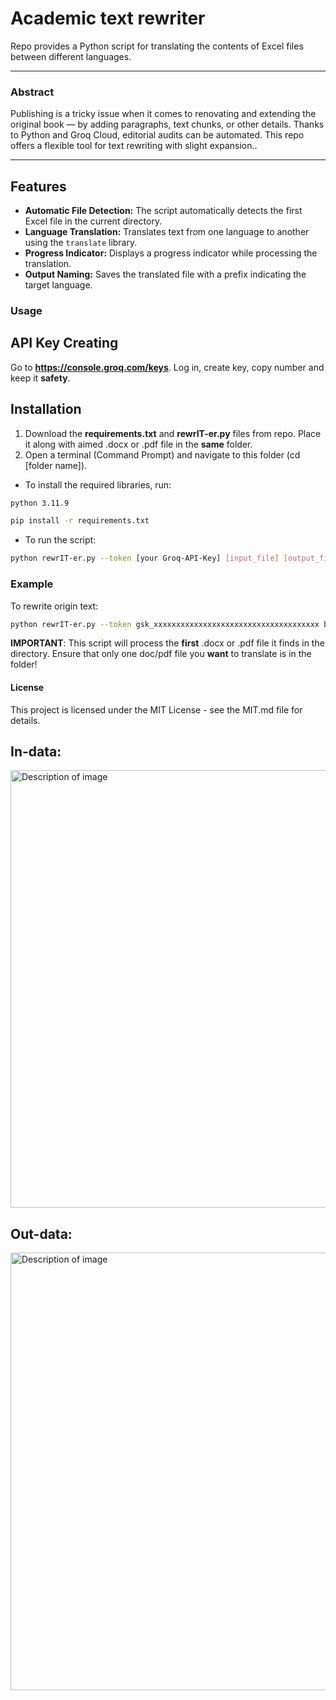 # Academic text rewriter

Repo provides a Python script for translating the contents of Excel files between different languages.

---
### Abstract

Publishing is a tricky issue when it comes to renovating and extending the original book — by adding paragraphs, text chunks, or other details. Thanks to Python and Groq Cloud, editorial audits can be automated. This repo offers a flexible tool for text rewriting with slight expansion..

---

## Features

- **Automatic File Detection:** The script automatically detects the first Excel file in the current directory.
- **Language Translation:** Translates text from one language to another using the `translate` library.
- **Progress Indicator:** Displays a progress indicator while processing the translation.
- **Output Naming:** Saves the translated file with a prefix indicating the target language.

### Usage

## API Key Creating

Go to **https://console.groq.com/keys**. Log in, create key, copy number and keep it **safety**.

## Installation
1. Download the **requirements.txt** and **rewrIT-er.py** files from repo. Place it along with aimed .docx or .pdf file in the **same** folder.
2. Open a terminal (Command Prompt) and navigate to this folder (cd [folder name]).
 - To install the required libraries, run:

```bash
python 3.11.9
```
```bash
pip install -r requirements.txt
```
- To run the script:

```bash
python rewrIT-er.py --token [your Groq-API-Key] [input_file] [output_file]
```

### Example

To rewrite origin text:
```bash
python rewrIT-er.py --token gsk_xxxxxxxxxxxxxxxxxxxxxxxxxxxxxxxxxxxxx book_origin.docx book_copy.docx
```

**IMPORTANT**: This script will process the **first** .docx or .pdf file it finds in the directory. Ensure that only one doc/pdf file you **want** to translate is in the folder!

#### License

This project is licensed under the MIT License - see the MIT.md file for details.

## In-data:
<img src="https://github.com/user-attachments/assets/f4880462-4cca-4059-9a3f-a4819146463b" alt="Description of image" width="700"/>

## Out-data:
<img src="https://github.com/user-attachments/assets/c0eb7a1f-dfcd-4718-8c74-7fee61e1e210" alt="Description of image" width="700"/>


